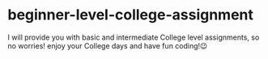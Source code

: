 # beginner-level-college-assignment

I will provide you with basic and intermediate College level assignments, so no worries! enjoy your College days and have fun coding!😉 
